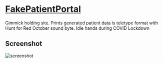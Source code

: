 # [FakePatientPortal](https://jdl-84.github.io/FakePatientPortal/)
Gimmick holding site. 
Prints generated patient data is teletype format with Hunt for Red October sound byte. 
Idle hands during COVID Lockdown
## Screenshot
![screenshot](https://jdl-84.github.io/FakePatientPortal/screenshot.png)
